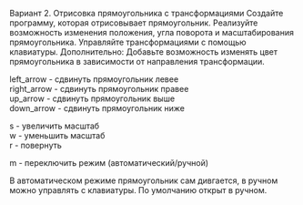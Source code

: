 
Вариант 2. Отрисовка прямоугольника с трансформациями
Создайте программу, которая отрисовывает прямоугольник.
Реализуйте возможность изменения положения, угла поворота и масштабирования прямоугольника.
Управляйте трансформациями с помощью клавиатуры.
Дополнительно: Добавьте возможность изменять цвет прямоугольника в зависимости от направления трансформации.


left_arrow - сдвинуть прямоугольник левее <br>
right_arrow - сдвинуть прямоугольник правее <br>
up_arrow - сдвинуть прямоугольник выше <br>
down_arrow - сдвинуть прямоугольник ниже <br>

s - увеличить масштаб <br>
w - уменьшить масштаб <br>
r - повернуть

m - переключить режим (автоматический/ручной)

В автоматическом режиме прямоугольник сам дивгается,
в ручном можно управлять с клавиатуры. По умолчанию открыт в ручном.

